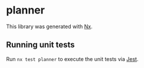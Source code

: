 # planner

This library was generated with [Nx](https://nx.dev).

## Running unit tests

Run `nx test planner` to execute the unit tests via [Jest](https://jestjs.io).

